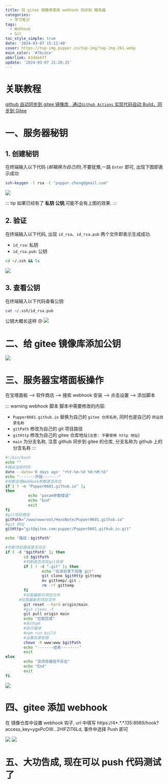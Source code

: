 ```yaml
---
title: 将 gitee 镜像库使用 webhook 同步到 服务器
categories:
  - 学习笔记
tags:
  - Webhook
  - Git
toc_style_simple: true
date: '2024-03-07 15:12:40'
cover: https://top-img.pupper.cn/top-img/top-img-261.webp
main_color: '#7bcdce'
abbrlink: 63dde67f
update: '2024-03-07 15:26:35'
---
```


# 关联教程

[github 自动同步到 gitee 镜像库 , 通过`Github Actions` 实现代码自动 Build，同步到 Gitee](https://pupper.cn/posts/e6c82bb0.html)

# 一、服务器秘钥

## 1. 创建秘钥

在终端输入以下代码 (_邮箱换为自己的_),不要犹豫,一路 `Enter` 即可, 出现下图即表示成功

```bash
ssh-keygen -t rsa -C "pupper.cheng@gmail.com"
```

![](https://img.pupper.cn/img/1709712535.png)

::: tip
如果已经有了 **私钥** **公钥**,可能不会有上图的效果.
:::

## 2. 验证

在终端输入以下代码, 出现 `id_rsa`、`id_rsa.pub` 两个文件即表示生成成功.

- `id_rsa`: 私钥
- `id_rsa.pub`: 公钥

```bash
cd ~/.ssh && ls
```

![](https://img.pupper.cn/img/1709793487.png)

## 3. 查看公钥

在终端输入以下代码查看公钥

```bash
cat ~/.ssh/id_rsa.pub
```

公钥大概长这样 :angry:
![](https://img.pupper.cn/img/1709793590.png)

# 二、给 gitee 镜像库添加公钥

![](https://img.pupper.cn/img/1709793726.png)

# 三、服务器宝塔面板操作

在宝塔面板 --> 软件商店 --> 搜索 webhook 安装 --> 点击设置 --> 添加脚本

::: warning webhook 脚本
脚本中需要修改的内容:

- `Pupper0601.github.io` 替换为自己的 `gitee 仓库名称`, 同时也是自己的 `网站目录名称`
- `gitPath` 修改为自己的 git 项目路径
- `gitHttp` 修改为自己的 gitee 仓库地址(`注意: 不要使用 http 地址`)
- `main` 为分支名称, 注意 github 同步到 gitee 的仓库, 分支名称为 github 上的分支名称
  :::

```bash
#!/bin/bash
echo ""
#输出当前时间
date --date='0 days ago' "+%Y-%m-%d %H:%M:%S"
echo "-------开始-------"
#判断宝塔WebHook参数是否存在
if [ ! -n "Pupper0601.github.io" ];
then
          echo "param参数错误"
          echo "End"
          exit
fi
#git项目路径
gitPath="/www/wwwroot/HexoNote/Pupper0601.github.io"
#git 网址
gitHttp="git@gitee.com:pupper/Pupper0601.github.io.git"

echo "路径：$gitPath"

#判断项目路径是否存在
if [ -d "$gitPath" ]; then
        cd $gitPath
        #判断是否存在git目录
        if [ ! -d ".git" ]; then
                echo "在该目录下克隆 git"
                git clone $gitHttp gittemp
                mv gittemp/.git .
                rm -rf gittemp
        fi
        #拉取最新的项目文件
      #拉取最新的项目文件
        git reset --hard origin/main
        #git clean -f
        git pull origin main
        echo "拉取完成"
        #执行npm
        #执行编译
        #npm run build
        #设置目录权限
        chown -R www:www $gitPath
        echo "-------结束--------"
        exit
else
        echo "该项目路径不存在"
        echo "End"
        exit
fi
```

![](https://img.pupper.cn/img/1709793938.png)

# 四、gitee 添加 webhook

在 镜像仓库中设置 webhook 钩子, url 中填写 https://4*.*.\*.135:8989/hook?access_key=ygxPcOW...2HIFZlT6Ld,
事件中选择 Push 即可

![](https://img.pupper.cn/img/1709794555.png)
![](https://img.pupper.cn/img/1709795197.png)

# 五、大功告成, 现在可以 push 代码测试了
